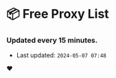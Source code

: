 # :package: Free Proxy List
### Updated every 15 minutes.

- Last updated: `2024-05-07 07:48`

:heart:
